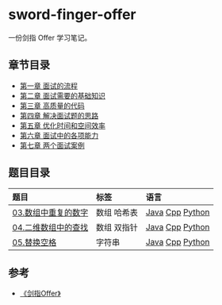 # sword-finger-offer

一份剑指 Offer 学习笔记。

## 章节目录

* [第一章 面试的流程](ch01/README.md)
* [第二章 面试需要的基础知识](ch02/README.md)
* [第三章 高质量的代码](ch03/README.md)
* [第四章 解决面试题的思路](ch04/README.md)
* [第五章 优化时间和空间效率](ch05/README.md)
* [第六章 面试中的各项能力](ch06/README.md)
* [第七章 两个面试案例](ch07/README.md)

## 题目目录

| 题目 | 标签 | 语言 |
| :--- | :--- | :--- |
| [03.数组中重复的数字](https://leetcode-cn.com/problems/shu-zu-zhong-zhong-fu-de-shu-zi-lcof/) | 数组 哈希表 | [Java](src/Java/Solution03.java) [Cpp](src/Cpp/Solution03.cpp) [Python](src/Python/Solution03.py)|
| [04.二维数组中的查找](https://leetcode-cn.com/problems/er-wei-shu-zu-zhong-de-cha-zhao-lcof/) | 数组 双指针 | [Java](src/Java/Solution04.java) [Cpp](src/Cpp/Solution04.cpp) [Python](src/Python/Solution04.py)|
| [05.替换空格](https://leetcode-cn.com/problems/ti-huan-kong-ge-lcof/) | 字符串 | [Java](src/Java/Solution05.java) [Cpp](src/Cpp/Solution05.cpp) [Python](src/Python/Solution05.py)|

## 参考

* [《剑指Offer》](https://github.com/zhedahht/CodingInterviewChinese2)
